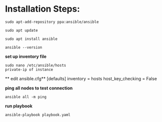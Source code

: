 # Installation Steps:

````
sudo apt-add-repository ppa:ansible/ansible
````
````
sudo apt update
````
````
sudo apt install ansible
````
````
ansible --version
````
**set up inventory file**
````
sudo nano /etc/ansible/hosts
private-ip of instance
````

** edit ansible.cfg**
[defaults]
inventory = hosts
host_key_checking = False

**ping all nodes to test connection**
````
ansible all -m ping
````
**run playbook**
````
ansible-playbook playbook.yaml
````

